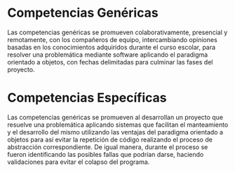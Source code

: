 # Competencias Genéricas
Las competencias genéricas se promueven colaborativamente, presencial y remotamente, con los compañeros de equipo, intercambiando opiniones basadas en los conocimientos adquiridos durante el curso escolar, para resolver una problemática mediante software aplicando el paradigma orientado a objetos, con fechas delimitadas para culminar las fases del proyecto. 

# Competencias Específicas
Las competencias genéricas se promueven al desarrollan un proyecto que resuelve una problemática aplicando sistemas que facilitan el manteamiento y el desarrollo del mismo utilizando las ventajas del paradigma orientado a objetos para así evitar la repetición de código realizando el proceso de abstracción correspondiente. De igual manera, durante el proceso se fueron identificando las posibles fallas que podrían darse, haciendo validaciones para evitar el colapso del programa.